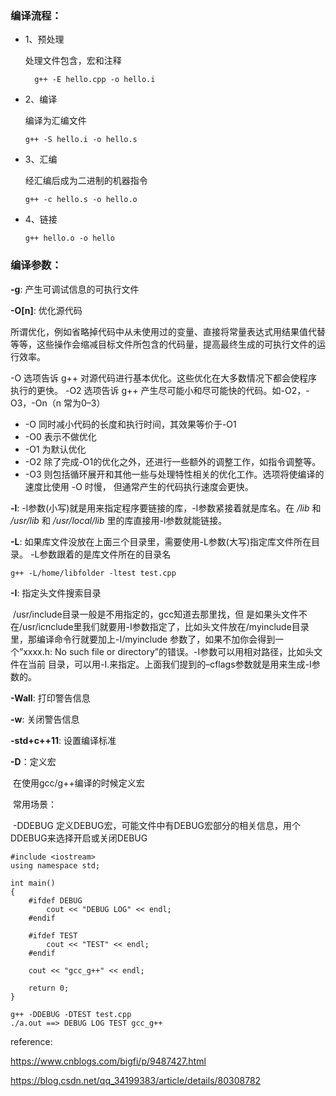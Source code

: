 ### 编译流程：

- 1、预处理

  处理文件包含，宏和注释
  ```
	g++ -E hello.cpp -o hello.i
	```

- 2、编译

  编译为汇编文件

  ```
  g++ -S hello.i -o hello.s
  ```

- 3、汇编

  经汇编后成为二进制的机器指令

  ```
  g++ -c hello.s -o hello.o
  ```

- 4、链接

  ```
  g++ hello.o -o hello
  ```

### 编译参数：

**-g**: 产生可调试信息的可执行文件

**-O[n]**: 优化源代码

所谓优化，例如省略掉代码中从未使用过的变量、直接将常量表达式用结果值代替等等，这些操作会缩减目标文件所包含的代码量，提高最终生成的可执行文件的运行效率。

-O 选项告诉 g++ 对源代码进行基本优化。这些优化在大多数情况下都会使程序执行的更快。 -O2 选项告诉 g++ 产生尽可能小和尽可能快的代码。如-O2，-O3，-On（n 常为0–3）

   + -O 同时减小代码的长度和执行时间，其效果等价于-O1
   +  -O0 表示不做优化
   +  -O1 为默认优化
   + -O2 除了完成-O1的优化之外，还进行一些额外的调整工作，如指令调整等。
   + -O3 则包括循环展开和其他一些与处理特性相关的优化工作。选项将使编译的速度比使用 -O 时慢， 但通常产生的代码执行速度会更快。

**-l**: -l参数(小写)就是用来指定程序要链接的库，-l参数紧接着就是库名。在 */lib* 和 */usr/lib* 和 */usr/local/lib* 里的库直接用-l参数就能链接。

**-L**: 如果库文件没放在上面三个目录里，需要使用-L参数(大写)指定库文件所在目录。 -L参数跟着的是库文件所在的目录名

```
g++ -L/home/libfolder -ltest test.cpp
```

**-I**: 指定头文件搜索目录

​	/usr/include目录一般是不用指定的，gcc知道去那里找，但 是如果头文件不在/usr/icnclude里我们就要用-I参数指定了，比如头文件放在/myinclude目录里，那编译命令行就要加上-I/myinclude 参数了，如果不加你会得到一个”xxxx.h: No such file or directory”的错误。-I参数可以用相对路径，比如头文件在当前 目录，可以用-I.来指定。上面我们提到的–cflags参数就是用来生成-I参数的。

**-Wall**: 打印警告信息

**-w**: 关闭警告信息

**-std+c++11**: 设置编译标准

**-D**：定义宏

​	在使用gcc/g++编译的时候定义宏

​	常用场景：

​	-DDEBUG 定义DEBUG宏，可能文件中有DEBUG宏部分的相关信息，用个DDEBUG来选择开启或关闭DEBUG

```
#include <iostream>
using namespace std;

int main()
{
    #ifdef DEBUG
        cout << "DEBUG LOG" << endl;
    #endif

    #ifdef TEST
        cout << "TEST" << endl;
    #endif

    cout << "gcc_g++" << endl;

    return 0;
}
```

```
g++ -DDEBUG -DTEST test.cpp
./a.out ==> DEBUG LOG TEST gcc_g++
```



reference:

https://www.cnblogs.com/bigfi/p/9487427.html

https://blog.csdn.net/qq_34199383/article/details/80308782

